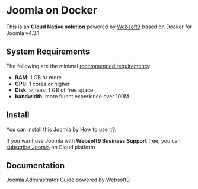 # Joomla on Docker  

This is an **Cloud Native solution** powered by [Websoft9](https://www.websoft9.com) based on Docker for Joomla v4.3.1

## System Requirements

The following are the minimal [recommended requirements](https://www.joomla.org/docs/user_guide/en/install-requirements.html):

* **RAM**: 1 GB or more
* **CPU**: 1 cores or higher
* **Disk**: at least 1 GB of free space
* **bandwidth**: more fluent experience over 100M  

## Install

You can install this Joomla by [How to use it?](https://github.com/Websoft9/docker-library#how-to-use-it).   

If you want use Joomla with **Websoft9 Business Support** free, you can [subscribe Joomla](https://www.websoft9.com/apps) on Cloud platform

## Documentation

[Joomla Administrator Guide](https://support.websoft9.com/docs/joomla) powered by Websoft9
